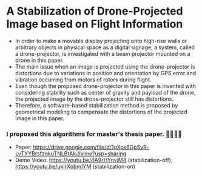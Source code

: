 # A Stabilization of Drone-Projected Image based on Flight Information
- In order to make a movable display projecting onto high-rise walls or arbitrary objects in physical space as a digital signage, a system, called a drone-projector, is investigated with a beam projector mounted on a drone in this paper. 
- The main issue when an image is projected using the drone-projector is distortions due to variations in position and orientation by GPS error and vibration occurring from motors of rotors during flight. 
- Even though the proposed drone-projector in this paper is invented with considering stability such as center of gravity and payload of the drone, the projected image by the drone-projector still has distortions.
- Therefore, a software-based stabilization method is proposed by geometrical
modeling to compensate the distortions of the projected image in this paper.

### I proposed this algorithms for master's thesis paper. 📒📕📗📘
- Paper: https://drive.google.com/file/d/1qXox6GpSvR-LvTYYBrsfzgkuTNLBtAkJ/view?usp=sharing
- Demo Video: https://youtu.be/4A9rHYnviM4 (stabilization-off); https://youtu.be/ukIrXobmIYM (stabilization-on)



